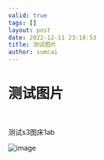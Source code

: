 ```yaml
---
valid: true
tags: []
layout: post
date: 2022-12-11 23:18:53
title: 测试图片
author: sumcai
---
```

# 测试图片

‍

测试s3图床1ab

​![image](https://objectstorage.ap-osaka-1.oraclecloud.com/blog/acd4c03e63c4d6f6d52fa963773c38b6.png)​

‍
